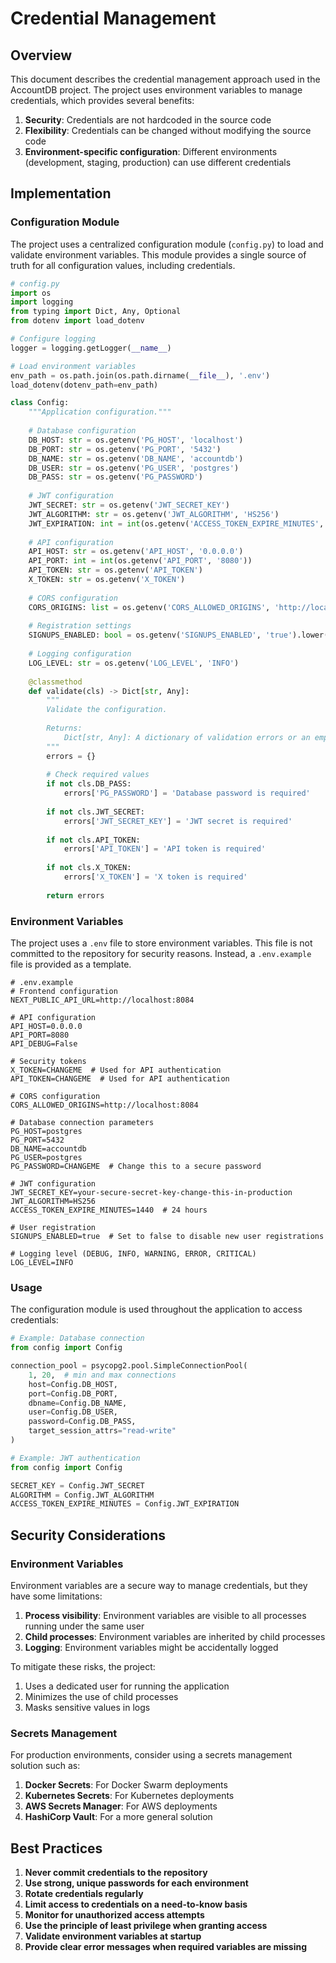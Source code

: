 # Credential Management

## Overview

This document describes the credential management approach used in the AccountDB project. The project uses environment variables to manage credentials, which provides several benefits:

1. **Security**: Credentials are not hardcoded in the source code
2. **Flexibility**: Credentials can be changed without modifying the source code
3. **Environment-specific configuration**: Different environments (development, staging, production) can use different credentials

## Implementation

### Configuration Module

The project uses a centralized configuration module (`config.py`) to load and validate environment variables. This module provides a single source of truth for all configuration values, including credentials.

```python
# config.py
import os
import logging
from typing import Dict, Any, Optional
from dotenv import load_dotenv

# Configure logging
logger = logging.getLogger(__name__)

# Load environment variables
env_path = os.path.join(os.path.dirname(__file__), '.env')
load_dotenv(dotenv_path=env_path)

class Config:
    """Application configuration."""
    
    # Database configuration
    DB_HOST: str = os.getenv('PG_HOST', 'localhost')
    DB_PORT: str = os.getenv('PG_PORT', '5432')
    DB_NAME: str = os.getenv('DB_NAME', 'accountdb')
    DB_USER: str = os.getenv('PG_USER', 'postgres')
    DB_PASS: str = os.getenv('PG_PASSWORD')
    
    # JWT configuration
    JWT_SECRET: str = os.getenv('JWT_SECRET_KEY')
    JWT_ALGORITHM: str = os.getenv('JWT_ALGORITHM', 'HS256')
    JWT_EXPIRATION: int = int(os.getenv('ACCESS_TOKEN_EXPIRE_MINUTES', '1440'))
    
    # API configuration
    API_HOST: str = os.getenv('API_HOST', '0.0.0.0')
    API_PORT: int = int(os.getenv('API_PORT', '8080'))
    API_TOKEN: str = os.getenv('API_TOKEN')
    X_TOKEN: str = os.getenv('X_TOKEN')
    
    # CORS configuration
    CORS_ORIGINS: list = os.getenv('CORS_ALLOWED_ORIGINS', 'http://localhost:8084').split(',')
    
    # Registration settings
    SIGNUPS_ENABLED: bool = os.getenv('SIGNUPS_ENABLED', 'true').lower() == 'true'
    
    # Logging configuration
    LOG_LEVEL: str = os.getenv('LOG_LEVEL', 'INFO')
    
    @classmethod
    def validate(cls) -> Dict[str, Any]:
        """
        Validate the configuration.
        
        Returns:
            Dict[str, Any]: A dictionary of validation errors or an empty dictionary if valid
        """
        errors = {}
        
        # Check required values
        if not cls.DB_PASS:
            errors['PG_PASSWORD'] = 'Database password is required'
        
        if not cls.JWT_SECRET:
            errors['JWT_SECRET_KEY'] = 'JWT secret is required'
        
        if not cls.API_TOKEN:
            errors['API_TOKEN'] = 'API token is required'
            
        if not cls.X_TOKEN:
            errors['X_TOKEN'] = 'X token is required'
        
        return errors
```

### Environment Variables

The project uses a `.env` file to store environment variables. This file is not committed to the repository for security reasons. Instead, a `.env.example` file is provided as a template.

```
# .env.example
# Frontend configuration
NEXT_PUBLIC_API_URL=http://localhost:8084

# API configuration
API_HOST=0.0.0.0
API_PORT=8080
API_DEBUG=False

# Security tokens
X_TOKEN=CHANGEME  # Used for API authentication
API_TOKEN=CHANGEME  # Used for API authentication

# CORS configuration
CORS_ALLOWED_ORIGINS=http://localhost:8084

# Database connection parameters
PG_HOST=postgres
PG_PORT=5432
DB_NAME=accountdb
PG_USER=postgres
PG_PASSWORD=CHANGEME  # Change this to a secure password

# JWT configuration
JWT_SECRET_KEY=your-secure-secret-key-change-this-in-production
JWT_ALGORITHM=HS256
ACCESS_TOKEN_EXPIRE_MINUTES=1440  # 24 hours

# User registration
SIGNUPS_ENABLED=true  # Set to false to disable new user registrations

# Logging level (DEBUG, INFO, WARNING, ERROR, CRITICAL)
LOG_LEVEL=INFO
```

### Usage

The configuration module is used throughout the application to access credentials:

```python
# Example: Database connection
from config import Config

connection_pool = psycopg2.pool.SimpleConnectionPool(
    1, 20,  # min and max connections
    host=Config.DB_HOST,
    port=Config.DB_PORT,
    dbname=Config.DB_NAME,
    user=Config.DB_USER,
    password=Config.DB_PASS,
    target_session_attrs="read-write"
)

# Example: JWT authentication
from config import Config

SECRET_KEY = Config.JWT_SECRET
ALGORITHM = Config.JWT_ALGORITHM
ACCESS_TOKEN_EXPIRE_MINUTES = Config.JWT_EXPIRATION
```

## Security Considerations

### Environment Variables

Environment variables are a secure way to manage credentials, but they have some limitations:

1. **Process visibility**: Environment variables are visible to all processes running under the same user
2. **Child processes**: Environment variables are inherited by child processes
3. **Logging**: Environment variables might be accidentally logged

To mitigate these risks, the project:

1. Uses a dedicated user for running the application
2. Minimizes the use of child processes
3. Masks sensitive values in logs

### Secrets Management

For production environments, consider using a secrets management solution such as:

1. **Docker Secrets**: For Docker Swarm deployments
2. **Kubernetes Secrets**: For Kubernetes deployments
3. **AWS Secrets Manager**: For AWS deployments
4. **HashiCorp Vault**: For a more general solution

## Best Practices

1. **Never commit credentials to the repository**
2. **Use strong, unique passwords for each environment**
3. **Rotate credentials regularly**
4. **Limit access to credentials on a need-to-know basis**
5. **Monitor for unauthorized access attempts**
6. **Use the principle of least privilege when granting access**
7. **Validate environment variables at startup**
8. **Provide clear error messages when required variables are missing**
